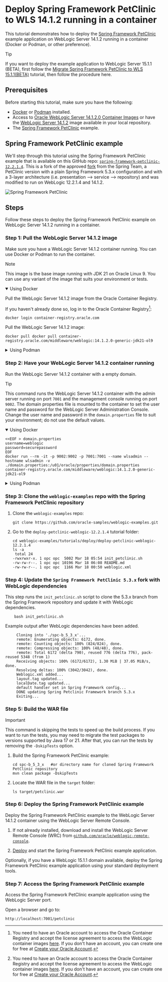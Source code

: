 # Deploy Spring Framework PetClinic to WLS 14.1.2 running in a container

This tutorial demonstrates how to deploy the [Spring Framework PetClinic](/samples/spring-framework-petclinic-12.2.1.4/) example application on WebLogic Server 14.1.2 running in a container (Docker or Podman, or other preference).

> [!TIP]
> If you want to deploy the example application to WebLogic Server 15.1.1 (BETA), first follow the [Migrate Spring Framework PetClinic to WLS 15.1.1(BETA)](../../migrate/spring-framework-petclinic-15.1.1/README.md) tutorial, then follow the procedure here.

## Prerequisites

Before starting this tutorial, make sure you have the following:

- [Docker](https://docs.docker.com/get-docker/) or [Podman](https://podman.io/getting-started/installation) installed.
- Access to [Oracle WebLogic Server 14.1.2.0 Container Images](https://container-registry.oracle.com/ords/ocr/ba/middleware/weblogic) or have the [WebLogic Server 14.1.2](https://www.oracle.com/middleware/technologies/weblogic-server-installers-downloads.html) image available in your local repository.
- The [Spring Framework PetClinic](/samples/spring-framework-petclinic-12.2.1.4/) example.

## Spring Framework PetClinic example

We'll step through this tutorial using the Spring Framework PetClinic example that is available on this GitHub repo: [`spring-framework-petclinic-12.2.1.4`](../../../samples/spring-framework-petclinic-12.2.1.4/). This is a fork of the approved [fork](https://github.com/spring-petclinic/spring-framework-petclinic/tree/5.3.x) from the Spring Team, a PetClinic version with a plain Spring Framework 5.3.x configuration and with a 3-layer architecture (i.e. presentation --> service --> repository) and was modified to run on WebLogic 12.2.1.4 and 14.1.2.

![Spring Framework PetClinic](https://cloud.githubusercontent.com/assets/838318/19727082/2aee6d6c-9b8e-11e6-81fe-e889a5ddfded.png)

## Steps

Follow these steps to deploy the Spring Framework PetClinic example on WebLogic Server 14.1.2 running in a container.

### Step 1: Pull the WebLogic Server 14.1.2 image

Make sure you have a WebLogic Server 14.1.2 container running. You can use Docker or Podman to run the container.

> [!NOTE]
> This image is the base image running with JDK 21 on Oracle Linux 9. You can use any variant of the image that suits your environment or tests.

<details open>

<summary>Using Docker</summary>

Pull the WebLogic Server 14.1.2 image from the Oracle Container Registry.

  If you haven't already done so, log in to the Oracle Container Registry[^ocrlogin]:

  ```shell
  docker login container-registry.oracle.com
  ```

  Pull the WebLogic Server 14.1.2 image:

  ```shell
  docker pull docker pull container-registry.oracle.com/middleware/weblogic:14.1.2.0-generic-jdk21-ol9
  ```
</details>

<details>

<summary>Using Podman</summary>

Pull the WebLogic Server 14.1.2 image from the Oracle Container Registry.

  If you haven't already done so, log in to the Oracle Container Registry[^ocrlogin]:

  ```shell
  podman login container-registry.oracle.com
  ```

  Pull the WebLogic Server 14.1.2 image:

  ```shell
  podman pull docker pull container-registry.oracle.com/middleware/weblogic:14.1.2.0-generic-jdk21-ol9
  ```

</details>

### Step 2: Have your WebLogic Server 14.1.2 container running

Run the WebLogic Server 14.1.2 container with a empty domain.

> [!TIP]
> This command runs the WebLogic Server 14.1.2 container with the admin server running on port `7001` and the management console running on port `9002`. The domain properties file is mounted to the container to set the user name and password for the WebLogic Server Administration Console.
> Change the user name and password in the `domain.properties` file to suit your environment; do not use the default values.

<details open>

<summary>Using Docker</summary>

```shell
<<EOF > domain.properties
username=weblogic
password=securepassword
EOF
docker run --rm -it -p 9002:9002 -p 7001:7001 --name wlsadmin --hostname wlsadmin -v ./domain.properties:/u01/oracle/properties/domain.properties container-registry.oracle.com/middleware/weblogic:14.1.2.0-generic-jdk21-ol9
```

</details>

<details>

<summary>Using Podman</summary>

```shell
<<EOF > domain.properties
username=weblogic
password=securepassword
EOF
podman run --rm -it -p 9002:9002 -p 7001:7001 --name wlsadmin --hostname wlsadmin -v ./domain.properties:/u01/oracle/properties/domain.properties container-registry.oracle.com/middleware/weblogic:14.1.2.0-generic-jdk21-ol9
```

</details>

### Step 3: Clone the `weblogic-examples` repo with the Spring Framework PetClinic repository

1. Clone the `weblogic-examples` repo:

    ```shell
    git clone https://github.com/oracle-samples/weblogic-examples.git
    ```

2. Go to the `deploy-petclinic-weblogic-12.2.1.4` tutorial folder:

    ```shell
    cd weblogic-examples/tutorials/deploy/deploy-petclinic-weblogic-12.2.1.4
    ls -a
     total 24
    -rwxrwxr-x. 1 opc opc  5002 Mar 18 05:54 init_petclinic.sh
    -rw-rw-r--. 1 opc opc 10196 Mar 18 06:08 README.md    
    -rw-rw-r--. 1 opc opc  1166 Mar 18 00:50 weblogic.xml
    ```


### Step 4: Update the `Spring Framework PetClinic 5.3.x` fork with WebLogic dependencies

This step runs the `init_petclinic.sh` script to clone the 5.3.x branch from the Spring Framework repository and update it with WebLogic dependencies.

```shell
    bash init_petclinic.sh
```
Example output after WebLogic dependencies have been added.

   ```shell
        Cloning into './spc-b_5_3_x'...
        remote: Enumerating objects: 6172, done.
        remote: Counting objects: 100% (824/824), done.
        remote: Compressing objects: 100% (48/48), done.
        remote: Total 6172 (delta 790), reused 776 (delta 776), pack-reused 5348 (from 1)
        Receiving objects: 100% (6172/6172), 1.30 MiB | 37.05 MiB/s, done.
        Resolving deltas: 100% (3042/3042), done.
        Weblogic.xml added...
        layout.tag updated...
        localDate.tag updated...
        default handler set in Spring Framework config...
        DONE updating Spring Petclinic Framework branch 5.3.x
        Exiting...
   ```

### Step 5: Build the WAR file

> [!IMPORTANT]
> This command is skipping the tests to speed up the build process. If you want to run the tests, you may need to migrate the test packages to versions supported by Java 17 or 21. After that, you can run the tests by removing the `-DskipTests` option.

1. Build the Spring Framework PetClinic example:

    ```shell
    cd spc-b_5_3_x   #or directory name for cloned Spring Framework PetClinic repository
    mvn clean package -DskipTests
    ```

1. Locate the WAR file in the `target` folder:

    ```shell
    ls target/petclinic.war
    ```


### Step 6: Deploy the Spring Framework PetClinic example

Deploy the Spring Framework PetClinic example to the WebLogic Server 14.1.2 container using the WebLogic Server Remote Console.

1. If not already installed, download and install the WebLogic Server Remote Console (WRC) from [`github.com/oracle/weblogic-remote-console`](https://github.com/oracle/weblogic-remote-console/releases).

1. [Deploy](https://docs-uat.us.oracle.com/en/middleware/fusion-middleware/weblogic-remote-console/administer/deploying-applications.html#GUID-6148F650-4FB8-4F4E-A578-C733D275C0A2) and start the Spring Framework PetClinic example application.

Optionally, if you have a WebLogic 15.1.1 domain available, deploy the Spring Framework PetClinic example application using your standard deployment tools.

### Step 7: Access the Spring Framework PetClinic example

Access the Spring Framework PetClinic example application using the WebLogic Server port.

Open a browser and go to:

  ```shell
  http://localhost:7001/petclinic
  ```

[^ocrlogin]: You need to have an Oracle account to access the Oracle Container Registry and accept the license agreement to access the WebLogic container images [here](https://container-registry.oracle.com/ords/ocr/ba/middleware/weblogic). If you don't have an account, you can create one for free at [Create your Oracle Account](https://profile.oracle.com/myprofile/account/create-account.jspx).
